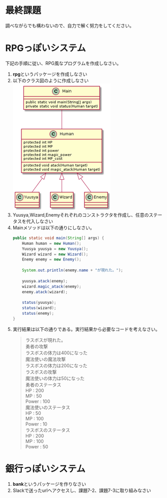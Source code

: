 # 最終課題
調べながらでも構わないので、自力で解く努力をしてください。
# RPGっぽいシステム
下記の手順に従い、RPG風なプログラムを作成しなさい。
1. **rpg**というパッケージを作成しなさい
1. 以下のクラス図のように作成しなさい  
    ![クラス図1](クラス図1.png)
1. Yuusya,Wizard,Enemyそれぞれのコンストラクタを作成し、任意のステータスを代入しなさい
1. Mainメソッドは以下の通りにしなさい。
    ```java
    public static void main(String[] args) {
        Human human = new Human();
        Yuusya yuusya = new Yuusya();
        Wizard wizard = new Wizard();
        Enemy enemy = new Enemy();

        System.out.println(enemy.name + "が現れた。");

        yuusya.atack(enemy);
        wizard.magic_atack(enemy);
        enemy.atack(wizard);

        status(yuusya);
        status(wizard);
        status(enemy);
    }
    ```
5. 実行結果は以下の通りである。実行結果から必要なコードを考えなさい。
    >ラスボスが現れた。  
    >勇者の攻撃  
    >ラスボスの体力は400になった  
    >魔法使いの魔法攻撃  
    >ラスボスの体力は200になった  
    >ラスボスの攻撃  
    >魔法使いの体力は50になった  
    >勇者のステータス  
    >HP : 200  
    >MP : 50  
    >Power : 100  
    >魔法使いのステータス  
    >HP : 50  
    >MP : 100  
    >Power : 10  
    >ラスボスのステータス  
    >HP : 200  
    >MP : 100  
    >Power : 50  
# 銀行っぽいシステム
1. **bank**というパッケージを作りなさい
1. Slackで送ったurlへアクセスし、課題7-2、課題7-3に取り組みなさい

